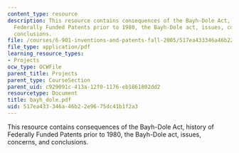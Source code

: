 ```yaml
---
content_type: resource
description: This resource contains consequences of the Bayh-Dole Act, history of
  Federally Funded Patents prior to 1980, the Bayh-Dole act, issues, concerns, and
  conclusions.
file: /courses/6-901-inventions-and-patents-fall-2005/517ea433346a46b22e9675dc41b1f2a3_bayh_dole.pdf
file_type: application/pdf
learning_resource_types:
- Projects
ocw_type: OCWFile
parent_title: Projects
parent_type: CourseSection
parent_uid: c929091c-413a-12f0-1176-eb1861802dd2
resourcetype: Document
title: bayh_dole.pdf
uid: 517ea433-346a-46b2-2e96-75dc41b1f2a3
---
```

This resource contains consequences of the Bayh-Dole Act, history of Federally Funded Patents prior to 1980, the Bayh-Dole act, issues, concerns, and conclusions.

